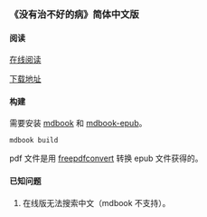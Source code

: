 ### 《没有治不好的病》简体中文版

#### 阅读

[在线阅读](https://goreliu.github.io/anything_can_be_healed/)

[下载地址](https://github.com/goreliu/anything_can_be_healed/releases)

#### 构建

需要安装 [mdbook](https://github.com/rust-lang/mdBook) 和 [mdbook-epub](https://github.com/Michael-F-Bryan/mdbook-epub)。

```
mdbook build
```

pdf 文件是用 [freepdfconvert](https://www.freepdfconvert.com/epub-to-pdf) 转换 epub 文件获得的。

#### 已知问题

1. 在线版无法搜索中文（mdbook 不支持）。
